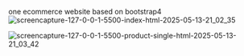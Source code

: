 one ecommerce website based on bootstrap4
![screencapture-127-0-0-1-5500-index-html-2025-05-13-21_02_35](https://github.com/user-attachments/assets/d0061525-fe1a-47ad-9171-34591e3e7446)

![screencapture-127-0-0-1-5500-product-single-html-2025-05-13-21_03_42](https://github.com/user-attachments/assets/130c5732-e24f-4f8b-9019-05b766207991)


